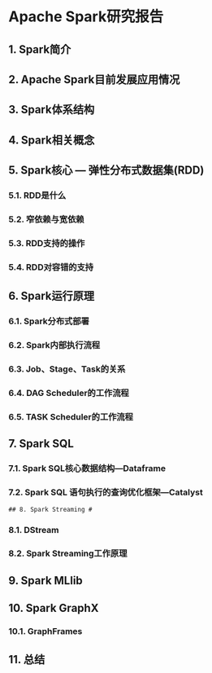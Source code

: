# Apache Spark研究报告
 ## 1. Spark简介 #

 ## 2. Apache Spark目前发展应用情况 #

  ## 3. Spark体系结构
  ## 4. Spark相关概念 #
  
  ## 5. Spark核⼼ — 弹性分布式数据集(RDD) #

  ### 5.1. RDD是什么 #
  ### 5.2. 窄依赖与宽依赖 #
  ### 5.3. RDD支持的操作 #
  ### 5.4. RDD对容错的支持 #
  
  ## 6. Spark运⾏原理 #

  ### 6.1. Spark分布式部署 #
  ### 6.2. Spark内部执⾏流程 #
  ### 6.3. Job、Stage、Task的关系 #
  ### 6.4. DAG Scheduler的⼯作流程 #
  ### 6.5. TASK Scheduler的⼯作流程 #
  
  ## 7. Spark SQL #

  ### 7.1. Spark SQL核⼼数据结构—Dataframe #
  ### 7.2. Spark SQL 语句执⾏的查询优化框架—Catalyst #
  
    ## 8. Spark Streaming #

  ### 8.1. DStream #
  ### 8.2. Spark Streaming工作原理 #
  
  ## 9. Spark MLlib
  ## 10. Spark GraphX
  ### 10.1. GraphFrames
  
  ## 11. 总结
